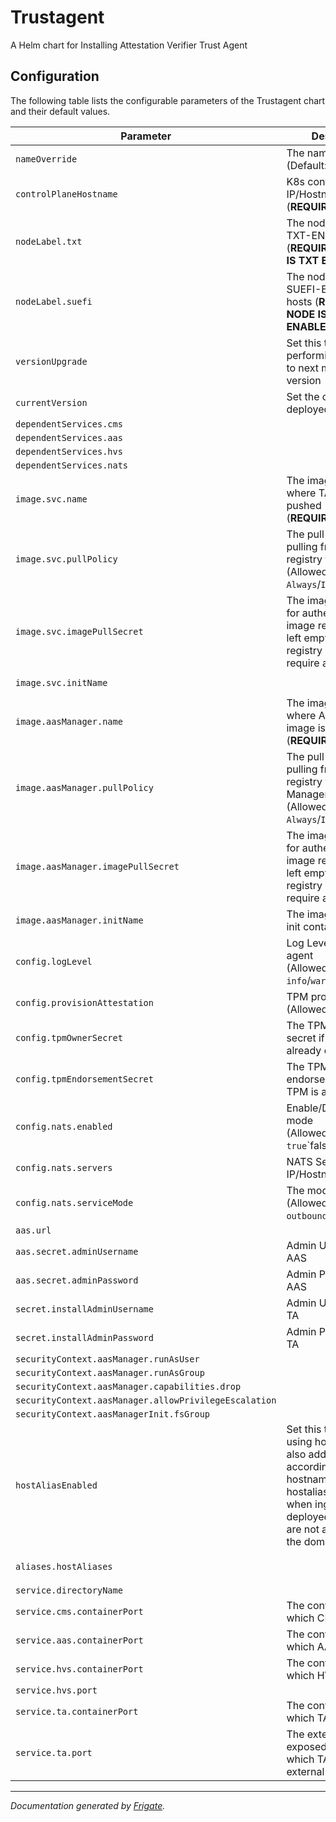 
Trustagent
===========

A Helm chart for Installing Attestation Verifier Trust Agent


## Configuration

The following table lists the configurable parameters of the Trustagent chart and their default values.

| Parameter                | Description             | Default        |
| ------------------------ | ----------------------- | -------------- |
| `nameOverride` | The name for TA chart<br> (Default: `.Chart.Name`) | `""` |
| `controlPlaneHostname` | K8s control plane IP/Hostname<br> (**REQUIRED**) | `"<user input>"` |
| `nodeLabel.txt` | The node label for TXT-ENABLED hosts<br> (**REQUIRED IF NODE IS TXT ENABLED**) | `""` |
| `nodeLabel.suefi` | The node label for SUEFI-ENABLED hosts (**REQUIRED IF NODE IS SUEFI ENABLED**) | `""` |
| `versionUpgrade` | Set this true when performing upgrading to next minor/major version | `false` |
| `currentVersion` | Set the currently deployed version | `null` |
| `dependentServices.cms` |  | `"cms"` |
| `dependentServices.aas` |  | `"aas"` |
| `dependentServices.hvs` |  | `"hvs"` |
| `dependentServices.nats` |  | `"nats"` |
| `image.svc.name` | The image registry where TA image is pushed<br> (**REQUIRED**) | `"<user input>"` |
| `image.svc.pullPolicy` | The pull policy for pulling from container registry for TA <br> (Allowed values: `Always`/`IfNotPresent`) | `"Always"` |
| `image.svc.imagePullSecret` | The image pull secret for authenticating with image registry, can be left empty if image registry does not require authentication | `null` |
| `image.svc.initName` |  | `"<user input>"` |
| `image.aasManager.name` | The image registry where AAS Manager image is pushed<br> (**REQUIRED**) | `"<user input>"` |
| `image.aasManager.pullPolicy` | The pull policy for pulling from container registry for AAS Manager <br> (Allowed values: `Always`/`IfNotPresent`) | `"Always"` |
| `image.aasManager.imagePullSecret` | The image pull secret for authenticating with image registry, can be left empty if image registry does not require authentication | `null` |
| `image.aasManager.initName` | The image name of init container | `"<user input>"` |
| `config.logLevel` | Log Level for Trust agent<br> (Allowed values: `info`/`warn`/`debug`/`trace`) | `"info"` |
| `config.provisionAttestation` | TPM provisioning<br> (Allowed values: `y`\`n`) | `"y"` |
| `config.tpmOwnerSecret` | The TPM owner secret if TPM is already owned | `null` |
| `config.tpmEndorsementSecret` | The TPM endorsement secret if TPM is already owned | `null` |
| `config.nats.enabled` | Enable/Disable NATS mode<br> (Allowed values: `true`\`false`) | `false` |
| `config.nats.servers` | NATS Server IP/Hostname | `"<user input>"` |
| `config.nats.serviceMode` | The model for TA<br> (Allowed values: `outbound`) | `"<user input>"` |
| `aas.url` |  | `null` |
| `aas.secret.adminUsername` | Admin Username for AAS | `null` |
| `aas.secret.adminPassword` | Admin Password for AAS | `null` |
| `secret.installAdminUsername` | Admin Username for TA | `null` |
| `secret.installAdminPassword` | Admin Password for TA | `null` |
| `securityContext.aasManager.runAsUser` |  | `503` |
| `securityContext.aasManager.runAsGroup` |  | `500` |
| `securityContext.aasManager.capabilities.drop` |  | `["all"]` |
| `securityContext.aasManager.allowPrivilegeEscalation` |  | `false` |
| `securityContext.aasManagerInit.fsGroup` |  | `500` |
| `hostAliasEnabled` | Set this to true for using host aliases and also add entries accordingly in ip, hostname entries. hostalias is required when ingress is deployed and pods are not able to resolve the domain names | `false` |
| `aliases.hostAliases` |  | `[{"ip": "", "hostnames": ["", ""]}]` |
| `service.directoryName` |  | `"trustagent"` |
| `service.cms.containerPort` | The containerPort on which CMS can listen | `8445` |
| `service.aas.containerPort` | The containerPort on which AAS can listen | `8444` |
| `service.hvs.containerPort` | The containerPort on which HVS can listen | `8443` |
| `service.hvs.port` |  | `30443` |
| `service.ta.containerPort` | The containerPort on which TA can listen | `1443` |
| `service.ta.port` | The externally exposed NodePort on which TA can listen to external traffic | `31443` |



---
_Documentation generated by [Frigate](https://frigate.readthedocs.io)._

